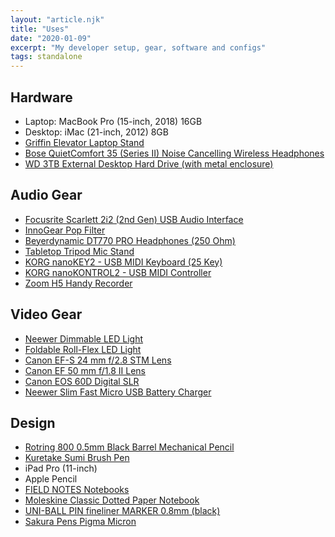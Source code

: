 ```yaml
---
layout: "article.njk"
title: "Uses"
date: "2020-01-09"
excerpt: "My developer setup, gear, software and configs"
tags: standalone
---
```


## Hardware

* Laptop: MacBook Pro (15-inch, 2018) 16GB
* Desktop: iMac (21-inch, 2012) 8GB
* [Griffin Elevator Laptop Stand](https://www.amazon.co.uk/gp/product/B013BNHROE/ref=ppx_yo_dt_b_asin_title_o00_s00)
* [Bose QuietComfort 35 (Series II) Noise Cancelling Wireless Headphones](https://www.amazon.co.uk/gp/product/B0756CYWWD/ref=ppx_yo_dt_b_asin_title_o04_s00)
* [WD 3TB External Desktop Hard Drive (with metal enclosure)](https://www.amazon.co.uk/gp/product/B004VDR5XC/ref=ppx_yo_dt_b_asin_title_o00_s00)


## Audio Gear

* [Focusrite Scarlett 2i2 (2nd Gen) USB Audio Interface](https://www.amazon.co.uk/gp/product/B01E6T56EA/ref=ppx_yo_dt_b_asin_title_o04_s00)
* [InnoGear Pop Filter](https://www.amazon.co.uk/gp/product/B06XPGKSHL/ref=ppx_yo_dt_b_asin_title_o04_s00)
* [Beyerdynamic DT770 PRO Headphones (250 Ohm)](https://www.amazon.co.uk/gp/product/B0006NL5SM/ref=ppx_yo_dt_b_asin_title_o08_s00)
* [Tabletop Tripod Mic Stand](amazon.co.uk/gp/product/B013U48ZZ4/ref=ppx_yo_dt_b_asin_title_o05_s00)
* [KORG nanoKEY2 - USB MIDI Keyboard (25 Key)](https://www.amazon.co.uk/gp/product/B004M8UZG0/ref=ppx_yo_dt_b_asin_title_o05_s00)
* [KORG nanoKONTROL2 - USB MIDI Controller](https://www.amazon.co.uk/gp/product/B004M8UZ3S/ref=ppx_yo_dt_b_asin_title_o03_s00)
* [Zoom H5 Handy Recorder](https://www.amazon.co.uk/gp/product/B00LJR7128/ref=ppx_yo_dt_b_asin_title_o03_s00)

## Video Gear

* [Neewer Dimmable LED Light](https://www.amazon.co.uk/gp/product/B004TJ6JH6/ref=ppx_yo_dt_b_asin_title_o02_s00)
* [Foldable Roll-Flex LED Light](https://www.amazon.co.uk/gp/product/B07QY6YC24/ref=ppx_yo_dt_b_asin_title_o09_s00)
* [Canon EF-S 24 mm f/2.8 STM Lens](https://www.amazon.co.uk/gp/product/B00NLBGD1A/ref=ppx_yo_dt_b_asin_title_o01_s00)
* [Canon EF 50 mm f/1.8 II Lens](https://www.amazon.co.uk/gp/product/B00005K47X/ref=ppx_yo_dt_b_asin_title_o04_s00)
* [Canon EOS 60D Digital SLR](https://www.amazon.co.uk/Canon-Digital-Camera-Body-Renewed/dp/B01MEGHUW9/ref=sr_1_2_sspa)
* [Neewer Slim Fast Micro USB Battery Charger](https://www.amazon.co.uk/gp/product/B00ZHJ8TH0/ref=ppx_yo_dt_b_asin_title_o07_s00)

## Design

* [Rotring 800 0.5mm Black Barrel Mechanical Pencil](https://www.amazon.co.uk/gp/product/B00AZWNS84/ref=ppx_yo_dt_b_asin_title_o05_s00)
* [Kuretake Sumi Brush Pen](https://www.amazon.co.uk/gp/product/B001C0CT2O/ref=ppx_yo_dt_b_asin_title_o09_s00)
* iPad Pro (11-inch)
* Apple Pencil
* [FIELD NOTES Notebooks](https://www.amazon.co.uk/gp/product/B071Y41YY3/ref=ppx_yo_dt_b_asin_title_o01_s00)
* [Moleskine Classic Dotted Paper Notebook](https://www.amazon.co.uk/gp/product/B015NG44ES/ref=ppx_yo_dt_b_asin_title_o02_s00)
* [UNI-BALL PIN fineliner MARKER 0.8mm (black)](https://www.amazon.co.uk/gp/product/B00PYHEYM4/ref=ppx_yo_dt_b_asin_title_o03_s00)
* [Sakura Pens Pigma Micron](https://www.amazon.co.uk/gp/product/B004QHI43S/ref=ppx_yo_dt_b_asin_title_o00_s00)